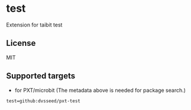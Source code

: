 # test

Extension for taibit test

## License

MIT

## Supported targets

* for PXT/microbit
(The metadata above is needed for package search.)

```package
test=github:dvsseed/pxt-test
```
